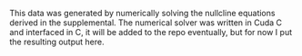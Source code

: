 This data was generated by numerically solving the nullcline equations derived in the supplemental. The numerical solver was written in Cuda C and interfaced in C, it will be added to the repo eventually, but for now I put the resulting output here. 
